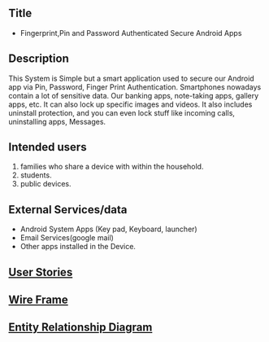 ## Title

* Fingerprint,Pin and Password Authenticated Secure Android Apps

## Description

This System is Simple but a smart application used to secure our Android app via Pin, Password, Finger Print Authentication. Smartphones nowadays contain a lot of sensitive data. Our banking apps, note-taking apps, gallery apps, etc.
It can also lock up specific images and videos. It also includes uninstall protection, and you can even lock stuff like incoming calls, uninstalling apps, Messages.


## Intended users
 1. families who share a device with within the household.
 2. students.
 3. public devices.
 
## External Services/data
 
* Android System Apps (Key pad, Keyboard, launcher)
* Email Services(google mail)
* Other apps installed in the Device.


## [User Stories](./user-stories.md)
## [Wire Frame](wireframe.md)
## [Entity Relationship Diagram](erd.md)